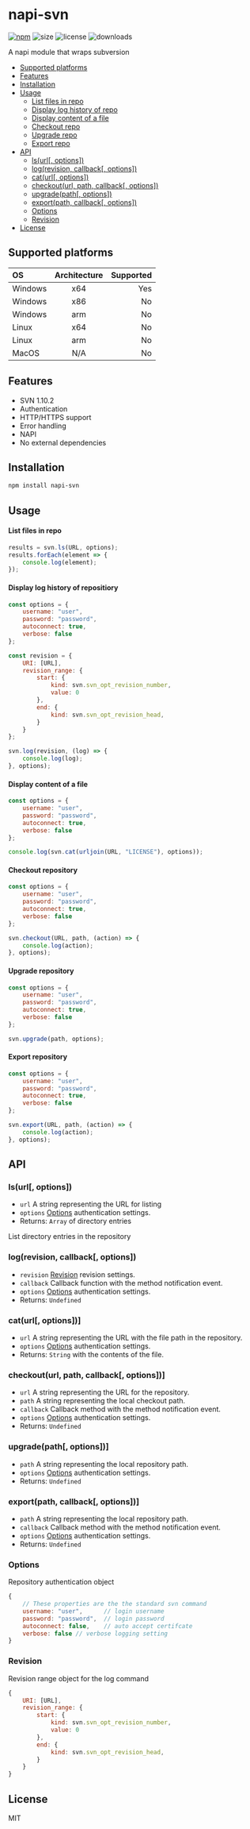 napi-svn
========

[![npm][npm-version]][npm-url]
![size][github-repo-size]
![license][github-repo-license]
![downloads][npm-weekly-downloads]

A napi module that wraps subversion

<!-- TOC -->
- [Supported platforms](#supported-platforms)
- [Features](#features)
- [Installation](#installation)
- [Usage](#usage)
    - [List files in repo](#list-files-in-repo)
    - [Display log history of repo](#display-log-history-of-repositiory)
    - [Display content of a file](#display-content-of-a-file)
    - [Checkout repo](#checkout-repository)
    - [Upgrade repo](#upgrade-repository)
    - [Export repo](#export-repository)
- [API](#api)
    - [ls(url[, options])](#lsurl-options)
    - [log(revision, callback[, options])](#logrevision-callback-options)
    - [cat(url[, options])](#caturl-options)
    - [checkout(url, path, callback[, options])](#checkouturl-path-callback-options)
    - [upgrade(path[, options])](#upgradepath-options)
    - [export(path, callback[, options])](#exportpath-callback-options)
    - [Options](#options)
    - [Revision](#revision)
- [License](#license)
<!-- /TOC -->

## Supported platforms

| OS           | Architecture   | Supported |
| :---         | :---:          | ---:    |
| Windows      | x64            | Yes       |
| Windows      | x86            | No        |
| Windows      | arm            | No        |
| Linux        | x64            | No        |
| Linux        | arm            | No        |
| MacOS        | N/A            | No        |

## Features

- SVN 1.10.2
- Authentication
- HTTP/HTTPS support
- Error handling
- NAPI
- No external dependencies

## Installation

```powershell
npm install napi-svn 
```
## Usage

#### List files in repo

```js
results = svn.ls(URL, options);
results.forEach(element => {
    console.log(element);
});
```

#### Display log history of repositiory

```js
const options = {
    username: "user",
    password: "password",
    autoconnect: true,
    verbose: false
};

const revision = {
    URI: [URL],
    revision_range: {
        start: {
            kind: svn.svn_opt_revision_number,
            value: 0
        },
        end: {
            kind: svn.svn_opt_revision_head,
        }
    }
};

svn.log(revision, (log) => {
    console.log(log);
}, options);
```

#### Display content of a file

```js
const options = {
    username: "user",
    password: "password",
    autoconnect: true,
    verbose: false
};

console.log(svn.cat(urljoin(URL, "LICENSE"), options));
```

#### Checkout repository

```js
const options = {
    username: "user",
    password: "password",
    autoconnect: true,
    verbose: false
};

svn.checkout(URL, path, (action) => {
    console.log(action);
}, options);
```

#### Upgrade repository

```js
const options = {
    username: "user",
    password: "password",
    autoconnect: true,
    verbose: false
};

svn.upgrade(path, options);
```

#### Export repository

```js
const options = {
    username: "user",
    password: "password",
    autoconnect: true,
    verbose: false
};

svn.export(URL, path, (action) => {
    console.log(action);
}, options);
```

## API

### ls(url[, options])

- `url` A string representing the URL for listing
- `options` [Options](#svn-options) authentication settings.
- Returns: <code>Array</code> of directory entries

List directory entries in the repository 

### log(revision, callback[, options])

- `revision` [Revision](#svn-revision) revision settings.
- `callback` Callback function with the method notification event.
- `options` [Options](#svn-options) authentication settings.
- Returns: <code>Undefined</code>

### cat(url[, options])]

- `url` A string representing the URL with the file path in the repository.
- `options` [Options](#svn-options) authentication settings.
- Returns: <code>String</code> with the contents of the file.

### checkout(url, path, callback[, options])]

- `url` A string representing the URL for the repository.
- `path` A string representing the local checkout path.
- `callback` Callback method with the method notification event.
- `options` [Options](#svn-options) authentication settings.
- Returns: <code>Undefined</code>

### upgrade(path[, options])]

- `path` A string representing the local repository path.
- `options` [Options](#svn-options) authentication settings.
- Returns: <code>Undefined</code>

### export(path, callback[, options])]

- `path` A string representing the local repository path.
- `callback` Callback method with the method notification event.
- `options` [Options](#svn-options) authentication settings.
- Returns: <code>Undefined</code>


<a id="svn-options"></a>
### Options

Repository authentication object

```js
{
    // These properties are the the standard svn command
    username: "user",      // login username 
    password: "password",  // login password
    autoconnect: false,    // auto accept certifcate 
    verbose: false // verbose logging setting
}
```

<a id="svn-revision"></a>
### Revision

Revision range object for the log command

```js
{
    URI: [URL],
    revision_range: {
        start: {
            kind: svn.svn_opt_revision_number,
            value: 0
        },
        end: {
            kind: svn.svn_opt_revision_head,
        }
    }
}
```

## License

MIT

[npm-url]:https://www.npmjs.com/package/napi-svn
[npm-version]:https://img.shields.io/npm/v/napi-svn.svg
[github-repo-size]:https://img.shields.io/github/repo-size/okindev/napi-svn.svg
[github-repo-license]:https://img.shields.io/github/license/okindev/napi-svn.svg
[npm-weekly-downloads]:https://img.shields.io/npm/dw/napi-svn.svg